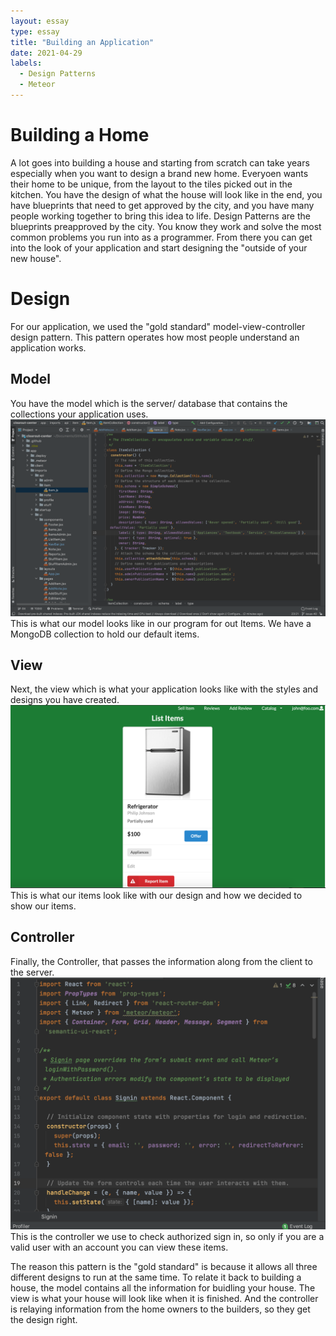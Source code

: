 ```yaml
---
layout: essay
type: essay
title: "Building an Application"
date: 2021-04-29
labels:
  - Design Patterns
  - Meteor
---
```


# Building a Home
A lot goes into building a house and starting from scratch can take years especially when you want to design a brand new home. Everyoen wants their home to be unique, from the layout to the tiles picked out in the kitchen. You have the design of what the house will look like in the end, you have blueprints that need to get approved by the city, and you have many people working together to bring this idea to life. 
Design Patterns are the blueprints preapproved by the city. You know they work and solve the most common problems you run into as a programmer. From there you can get into the look of your application and start designing the "outside of your new house".  

# Design
For our application, we used the "gold standard" model-view-controller design pattern. This pattern operates how most people understand an application works. 

## Model
You have the model which is the server/ database that contains the collections your application uses. 
<img class='medium' src='../images/model.png'>
This is what our model looks like in our program for out Items. We have a MongoDB collection to hold our default items. 

## View
Next, the view which is what your application looks like with the styles and designs you have created. 
<img src='../images/view.png'>
This is what our items look like with our design and how we decided to show our items. 

## Controller
Finally, the Controller, that passes the information along from the client to the server. 
<img src='../images/controller.png'>
This is the controller we use to check authorized sign in, so only if you are a valid user with an account you can view these items. 

The reason this pattern is the "gold standard" is because it allows all three different designs to run at the same time. To relate it back to building a house, the model contains all the information for buidling your house. The view is what your house will look like when it is finished. And the controller is relaying information from the home owners to the builders, so they get the design right. 

